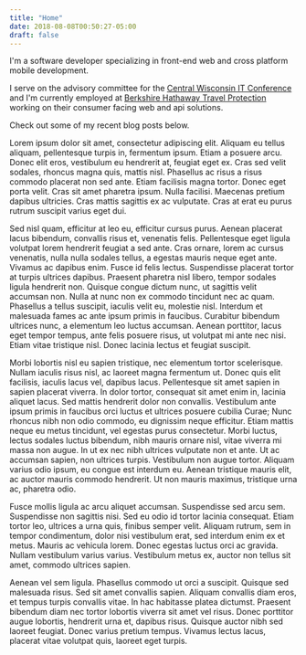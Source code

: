 ```yaml
---
title: "Home"
date: 2018-08-08T00:50:27-05:00
draft: false
---
```


I'm a software developer specializing in front-end web and cross platform mobile development.

I serve on the advisory committee for the [Central Wisconsin IT Conference](https://cwitc.org) and I'm currently employed at [Berkshire Hathaway Travel Protection](https://bhtp.com) working on their consumer facing web and api solutions.

Check out some of my recent blog posts below.



Lorem ipsum dolor sit amet, consectetur adipiscing elit. Aliquam eu tellus aliquam, pellentesque turpis in, fermentum ipsum. Etiam a posuere arcu. Donec elit eros, vestibulum eu hendrerit at, feugiat eget ex. Cras sed velit sodales, rhoncus magna quis, mattis nisl. Phasellus ac risus a risus commodo placerat non sed ante. Etiam facilisis magna tortor. Donec eget porta velit. Cras sit amet pharetra ipsum. Nulla facilisi. Maecenas pretium dapibus ultricies. Cras mattis sagittis ex ac vulputate. Cras at erat eu purus rutrum suscipit varius eget dui.

Sed nisl quam, efficitur at leo eu, efficitur cursus purus. Aenean placerat lacus bibendum, convallis risus et, venenatis felis. Pellentesque eget ligula volutpat lorem hendrerit feugiat a sed ante. Cras ornare, lorem ac cursus venenatis, nulla nulla sodales tellus, a egestas mauris neque eget ante. Vivamus ac dapibus enim. Fusce id felis lectus. Suspendisse placerat tortor at turpis ultrices dapibus. Praesent pharetra nisl libero, tempor sodales ligula hendrerit non. Quisque congue dictum nunc, ut sagittis velit accumsan non. Nulla at nunc non ex commodo tincidunt nec ac quam. Phasellus a tellus suscipit, iaculis velit eu, molestie nisl. Interdum et malesuada fames ac ante ipsum primis in faucibus. Curabitur bibendum ultrices nunc, a elementum leo luctus accumsan. Aenean porttitor, lacus eget tempor tempus, ante felis posuere risus, ut volutpat mi ante nec nisi. Etiam vitae tristique nisl. Donec lacinia lectus et feugiat suscipit.

Morbi lobortis nisl eu sapien tristique, nec elementum tortor scelerisque. Nullam iaculis risus nisl, ac laoreet magna fermentum ut. Donec quis elit facilisis, iaculis lacus vel, dapibus lacus. Pellentesque sit amet sapien in sapien placerat viverra. In dolor tortor, consequat sit amet enim in, lacinia aliquet lacus. Sed mattis hendrerit dolor non convallis. Vestibulum ante ipsum primis in faucibus orci luctus et ultrices posuere cubilia Curae; Nunc rhoncus nibh non odio commodo, eu dignissim neque efficitur. Etiam mattis neque eu metus tincidunt, vel egestas purus consectetur. Morbi luctus, lectus sodales luctus bibendum, nibh mauris ornare nisl, vitae viverra mi massa non augue. In ut ex nec nibh ultrices vulputate non et ante. Ut ac accumsan sapien, non ultrices turpis. Vestibulum non augue tortor. Aliquam varius odio ipsum, eu congue est interdum eu. Aenean tristique mauris elit, ac auctor mauris commodo hendrerit. Ut non mauris maximus, tristique urna ac, pharetra odio.

Fusce mollis ligula ac arcu aliquet accumsan. Suspendisse sed arcu sem. Suspendisse non sagittis nisi. Sed eu odio id tortor lacinia consequat. Etiam tortor leo, ultrices a urna quis, finibus semper velit. Aliquam rutrum, sem in tempor condimentum, dolor nisi vestibulum erat, sed interdum enim ex et metus. Mauris ac vehicula lorem. Donec egestas luctus orci ac gravida. Nullam vestibulum varius varius. Vestibulum metus ex, auctor non tellus sit amet, commodo ultrices sapien.

Aenean vel sem ligula. Phasellus commodo ut orci a suscipit. Quisque sed malesuada risus. Sed sit amet convallis sapien. Aliquam convallis diam eros, et tempus turpis convallis vitae. In hac habitasse platea dictumst. Praesent bibendum diam nec tortor lobortis viverra sit amet vel risus. Donec porttitor augue lobortis, hendrerit urna et, dapibus risus. Quisque auctor nibh sed laoreet feugiat. Donec varius pretium tempus. Vivamus lectus lacus, placerat vitae volutpat quis, laoreet eget turpis. 